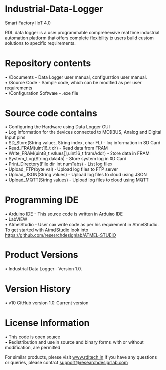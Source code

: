 # Industrial-Data-Logger
Smart Factory IIoT 4.0

RDL data logger is a user programmable comprehensive real time industrial automation platform that offers complete flexibility to users build custom solutions to specific requirements. 

# Repository contents
• /Documents - Data Logger user manual, configuration user manual.                                                                       
• /Source Code - Sample code, which can be modified as per user requirements                                                             
• /Configuration Software - .exe file

# Source code contains
• Configuring the Hardware using Data Logger GUI                                                                                         
• Log information for the devices connected to MODBUS, Analog and Digital Input pins                                                     
• SD_Store(String values, String index, char FL) - log information in SD Card                                                           
• Read_FRAM(uint16_t ch) - Read data from FRAM                                                                                           
• Write_FRAM(uint8_t values[],uint16_t framAddr) - Store data in FRAM                                                                   
• System_Log(String data45) - Store system log in SD Card                                                                               
• Print_Directory(File dir, int numTabs) - List log files                                                                               
• Upload_FTP(byte val) -  Upload log files to FTP server                                                                                 
• Upload_JSON(String values) -  Upload log files to cloud using JSON                                                                   
• Upload_MQTT(String values) -  Upload log files to cloud using MQTT                                                                     

# Programming IDE
• Arduino IDE - This source code is written in Arduino IDE                                                                               
• LabVIEW                                                                                                                               
• AtmelStudio - User can write code as per his requirement in AtmelStudio.                                                               
                To get started with AtmelStudio look into https://github.com/researchdesignlab/ATMEL-STUDIO  
		
# Product Versions
• Industrial Data Logger - Version 1.0.

# Version History
• v10 GitHub version 1.0. Current version

# License Information
• This code is open source                                                                                                               
• Redistribution and use in source and binary forms, with or without modification, are permitted

For similar products, please visit www.rdltech.in
If you have any questions or queries, please contact support@researchdesignlab.com
